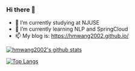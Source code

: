 ### Hi there 👋

- 🔭 I’m currently studying at NJUSE
- 🌱 I’m currently learning NLP and SpringCloud
- 📫 My blog is: https://hmwang2002.github.io/

[![hmwang2002's github stats](https://github-readme-stats.vercel.app/api?username=hmwang2002&count_private=true&show_icons=true&theme=dracula "![Anurag's github stats")](https://github.com/anuraghazra/github-readme-stats)

[![Top Langs](https://github-readme-stats.vercel.app/api/top-langs/?username=hmwang2002)](https://github.com/anuraghazra/github-readme-stats)

